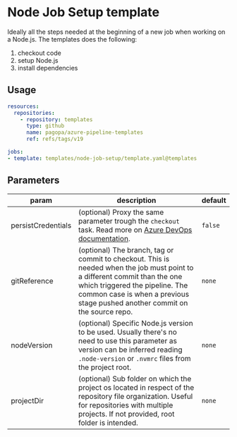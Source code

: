 # Node Job Setup template

Ideally all the steps needed at the beginning of a new job when working on a Node.js. The templates does the following:

1. checkout code
1. setup Node.js
1. install dependencies

## Usage

```yaml
resources:
  repositories:
    - repository: templates
      type: github
      name: pagopa/azure-pipeline-templates
      ref: refs/tags/v19

jobs:
- template: templates/node-job-setup/template.yaml@templates 
```

## Parameters

|param|description|default|
|-|-|-|
|persistCredentials|(optional) Proxy the same parameter trough the `checkout` task. Read more on [Azure DevOps documentation](https://docs.microsoft.com/en-us/azure/devops/pipelines/yaml-schema?view=azure-devops&tabs=schema%2Cparameter-schema#checkout). |`false`|
|gitReference|(optional) The branch, tag or commit to checkout. This is needed when the job must point to a different commit than the one which triggered the pipeline. The common case is when a previous stage pushed another commit on the source repo. |`none`|
|nodeVersion|(optional) Specific Node.js version to be used. Usually there's no need to use this parameter as version can be inferred reading `.node-version` or `.nvmrc` files from the project root. |`none`|
|projectDir|(optional) Sub folder on which the project os located in respect of the repository file organization. Useful for repositories with multiple projects. If not provided, root folder is intended. |`none`|
